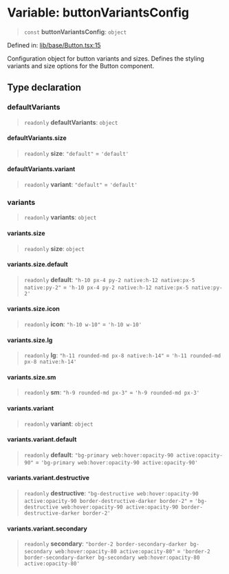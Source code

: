 # Variable: buttonVariantsConfig

> `const` **buttonVariantsConfig**: `object`

Defined in: [lib/base/Button.tsx:15](https://github.com/aldesgroup/goaldn/blob/850e22fffd19501920628173674ada43cba9a29a/lib/base/Button.tsx#L15)

Configuration object for button variants and sizes.
Defines the styling variants and size options for the Button component.

## Type declaration

### defaultVariants

> `readonly` **defaultVariants**: `object`

#### defaultVariants.size

> `readonly` **size**: `"default"` = `'default'`

#### defaultVariants.variant

> `readonly` **variant**: `"default"` = `'default'`

### variants

> `readonly` **variants**: `object`

#### variants.size

> `readonly` **size**: `object`

#### variants.size.default

> `readonly` **default**: `"h-10 px-4 py-2 native:h-12 native:px-5 native:py-2"` = `'h-10 px-4 py-2 native:h-12 native:px-5 native:py-2'`

#### variants.size.icon

> `readonly` **icon**: `"h-10 w-10"` = `'h-10 w-10'`

#### variants.size.lg

> `readonly` **lg**: `"h-11 rounded-md px-8 native:h-14"` = `'h-11 rounded-md px-8 native:h-14'`

#### variants.size.sm

> `readonly` **sm**: `"h-9 rounded-md px-3"` = `'h-9 rounded-md px-3'`

#### variants.variant

> `readonly` **variant**: `object`

#### variants.variant.default

> `readonly` **default**: `"bg-primary web:hover:opacity-90 active:opacity-90"` = `'bg-primary web:hover:opacity-90 active:opacity-90'`

#### variants.variant.destructive

> `readonly` **destructive**: `"bg-destructive web:hover:opacity-90 active:opacity-90 border-destructive-darker border-2"` = `'bg-destructive web:hover:opacity-90 active:opacity-90 border-destructive-darker border-2'`

#### variants.variant.secondary

> `readonly` **secondary**: `"border-2 border-secondary-darker bg-secondary web:hover:opacity-80 active:opacity-80"` = `'border-2 border-secondary-darker bg-secondary web:hover:opacity-80 active:opacity-80'`
